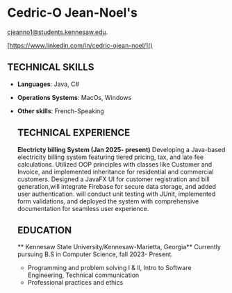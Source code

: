# **Cedric-O Jean-Noel's**

[cjeanno1@students.kennesaw.edu]().


[https://www.linkedin.com/in/cedric-ojean-noel/]()

## TECHNICAL SKILLS 
- **Languages**: Java, C#
- **Operations Systems**: MacOs, Windows
- **Other skills**: French-Speaking

  ## TECHNICAL EXPERIENCE
  **Electricty billing System (Jan 2025- present)**
Developing a Java-based electricity billing system featuring tiered pricing, tax, and late fee calculations. Utilized OOP principles with classes like Customer and Invoice, and implemented inheritance for residential and commercial customers. Designed a JavaFX UI for customer registration and bill generation,will integrate Firebase for secure data storage, and added user authentication. will conduct unit testing with JUnit, implemented form validations, and deployed the system with comprehensive documentation for seamless user experience.

  ## EDUCATION
  ** Kennesaw State University/Kennesaw-Marietta, Georgia**
  Currently pursuing B.S in Computer Science, fall 2023- Present.

   - Programming and problem solving l & ll, Intro to Software Engineering, Technical communication
   - Professional practices and ethics 
    


